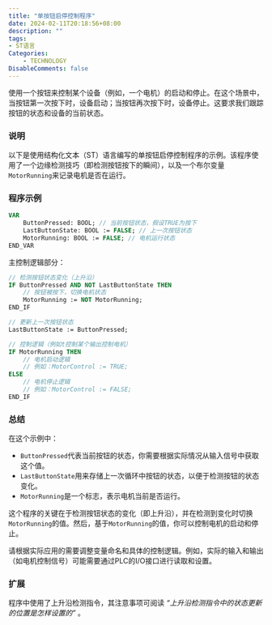 ```yaml
---
title: "单按钮启停控制程序"
date: 2024-02-11T20:18:56+08:00
description: ""
tags: 
- ST语言
Categories:
    - TECHNOLOGY
DisableComments: false
---
```


使用一个按钮来控制某个设备（例如，一个电机）的启动和停止。在这个场景中，当按钮第一次按下时，设备启动；当按钮再次按下时，设备停止。这要求我们跟踪按钮的状态和设备的当前状态。

<!--more-->

### 说明

以下是使用结构化文本（ST）语言编写的单按钮启停控制程序的示例。该程序使用了一个边缘检测技巧（即检测按钮按下的瞬间），以及一个布尔变量`MotorRunning`来记录电机是否在运行。

### 程序示例

```pascal
VAR
    ButtonPressed: BOOL; // 当前按钮状态，假设TRUE为按下
    LastButtonState: BOOL := FALSE; // 上一次按钮状态
    MotorRunning: BOOL := FALSE; // 电机运行状态
END_VAR
```

主控制逻辑部分：

```pascal
// 检测按钮状态变化（上升沿）
IF ButtonPressed AND NOT LastButtonState THEN
    // 按钮被按下，切换电机状态
    MotorRunning := NOT MotorRunning;
END_IF

// 更新上一次按钮状态
LastButtonState := ButtonPressed;

// 控制逻辑（例如t控制某个输出控制电机）
IF MotorRunning THEN
    // 电机启动逻辑
    // 例如：MotorControl := TRUE;
ELSE
    // 电机停止逻辑
    // 例如：MotorControl := FALSE;
END_IF
```

### 总结

在这个示例中：

- `ButtonPressed`代表当前按钮的状态，你需要根据实际情况从输入信号中获取这个值。
- `LastButtonState`用来存储上一次循环中按钮的状态，以便于检测按钮的状态变化。
- `MotorRunning`是一个标志，表示电机当前是否运行。

这个程序的关键在于检测按钮状态的变化（即上升沿），并在检测到变化时切换`MotorRunning`的值。然后，基于`MotorRunning`的值，你可以控制电机的启动和停止。

请根据实际应用的需要调整变量命名和具体的控制逻辑。例如，实际的输入和输出（如电机控制信号）可能需要通过PLC的I/O接口进行读取和设置。

### 扩展

程序中使用了上升沿检测指令，其注意事项可阅读 *“上升沿检测指令中的状态更新的位置是怎样设置的”* 。

